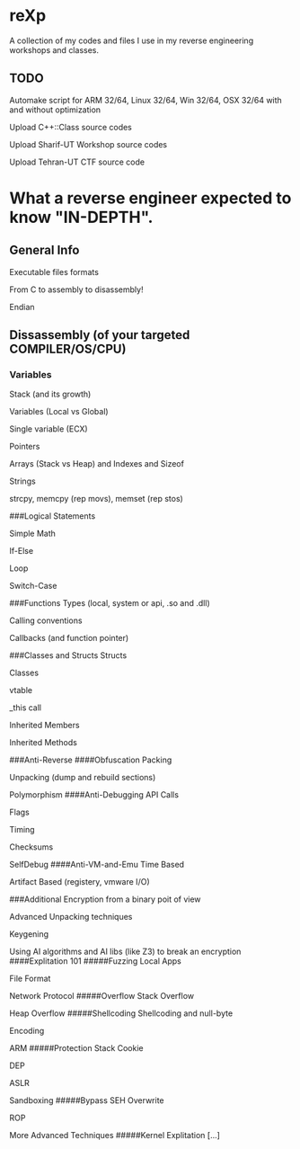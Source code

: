 # reXp
A collection of my codes and files I use in my reverse engineering workshops and classes.

## TODO
Automake script for ARM 32/64, Linux 32/64, Win 32/64, OSX 32/64 with and without optimization

Upload C++::Class source codes

Upload Sharif-UT Workshop source codes

Upload Tehran-UT CTF source code


# What a reverse engineer expected to know "IN-DEPTH".
## General Info
Executable files formats

From C to assembly to disassembly!

Endian

## Dissassembly (of your targeted COMPILER/OS/CPU)
### Variables
Stack (and its growth)

Variables (Local vs Global)

Single variable (ECX)

Pointers

Arrays (Stack vs Heap) and Indexes and Sizeof

Strings

strcpy, memcpy (rep movs), memset (rep stos)

###Logical Statements

Simple Math

If-Else

Loop

Switch-Case

###Functions
Types (local, system or api, .so and .dll)

Calling conventions

Callbacks (and function pointer)

###Classes and Structs
Structs

Classes

vtable

_this call

Inherited Members

Inherited Methods

###Anti-Reverse
####Obfuscation
Packing

Unpacking (dump and rebuild sections)

Polymorphism
####Anti-Debugging
API Calls

Flags

Timing

Checksums

SelfDebug
####Anti-VM-and-Emu
Time Based

Artifact Based (registery, vmware I/O)

###Additional
Encryption from a binary poit of view

Advanced Unpacking techniques

Keygening

Using AI algorithms and AI libs (like Z3) to break an encryption
####Explitation 101
#####Fuzzing
Local Apps

File Format

Network Protocol
#####Overflow
Stack Overflow

Heap Overflow
#####Shellcoding
Shellcoding and null-byte

Encoding

ARM
#####Protection
Stack Cookie

DEP

ASLR

Sandboxing
#####Bypass
SEH Overwrite

ROP

More Advanced Techniques
#####Kernel Explitation
[...]

